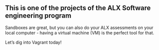 ## This is one of the projects of the ALX Software engineering program 

Sandboxes are great, but you can also do your ALX assessments on your local computer - having a virtual machine (VM) is the perfect tool for that.

Let’s dig into Vagrant today!
